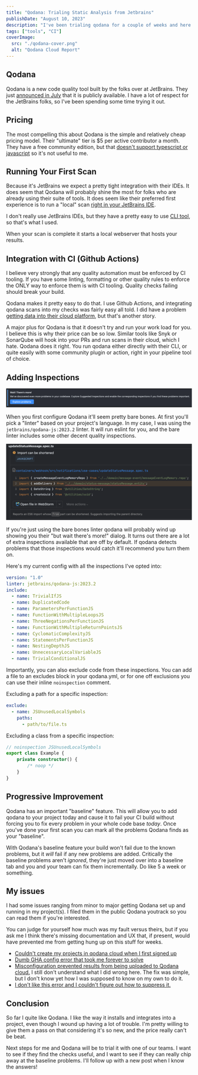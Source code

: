 ```yaml
---
title: "Qodana: Trialing Static Analysis from Jetbrains"
publishDate: "August 10, 2023"
description: "I've been trialing qodana for a couple of weeks and here are my thoughts."
tags: ["tools", "CI"]
coverImage:
  src: "./qodana-cover.png"
  alt: "Qodana Cloud Report"
---
```


## Qodana

Qodana is a new code quality tool built by the folks over at JetBrains. They just [announced in July](https://blog.jetbrains.com/qodana/2023/07/qodana-is-out-of-preview-with-first-class-jetbrains-ide-integration/) that it is publicly available. I have a lot of respect for the JetBrains folks, so I've been spending some time trying it out.

## Pricing

The most compelling this about Qodana is the simple and relatively cheap pricing model. Their "ultimate" tier is $5 per active contributor a month. They have a free community edition, but that [doesn't support typescript or javascript](https://www.jetbrains.com/help/qodana/pricing.html) so it's not useful to me.

## Running Your First Scan

Because it's JetBrains we expect a pretty tight integration with their IDEs. It does seem that Qodana will probably shine the most for folks who are already using their suite of tools. It does seem like their preferred first experience is to run a "local" scan [right in your JetBrains IDE](https://www.jetbrains.com/help/qodana/quick-start.html#quickstart-run-in-ide).

I don't really use JetBrains IDEs, but they have a pretty easy to use [CLI tool](https://www.jetbrains.com/help/qodana/quick-start.html#quickstart-run-using-cli), so that's what I used.

When your scan is complete it starts a local webserver that hosts your results.

## Integration with CI (Github Actions)

I believe very strongly that any quality automation must be enforced by CI tooling. If you have some linting, formatting or other quality rules to enforce the ONLY way to enforce them is with CI tooling. Quality checks failing should break your build.

Qodana makes it pretty easy to do that. I use Github Actions, and integrating qodana scans into my checks was fairly easy all told. I did have a problem [getting data into their cloud platform](https://youtrack.jetbrains.com/issue/QD-6600/Project-still-waiting-for-data-after-successful-run-in-CI), but that's another story.

A major plus for Qodana is that it doesn't try and run your work load for you. I believe this is why their price can be so low. Similar tools like Snyk or SonarQube will hook into your PRs and run scans in their cloud, which I hate. Qodana does it right. You run qodana either directly with their CLI, or quite easily with some community plugin or action, right in your pipeline tool of choice.

## Adding Inspections

![More Problems Detectedd](./but-wait-theres-more.png)

When you first configure Qodana it'll seem pretty bare bones. At first you'll pick a "linter" based on your project's language. In my case, I was using the `jetbrains/qodana-js:2023.2` linter. It will run eslint for you, and the bare linter includes some other decent quality inspections.

![Import can be shortened warning](./import-can-be-shortened.png)

If you're just using the bare bones linter qodana will probably wind up showing you their "but wait there's more!" dialog. It turns out there are a lot of extra inspections available that are off by default. If qodana detects problems that those inspections would catch it'll recommend you turn them on.

Here's my current config with all the inspections I've opted into:

```yaml
version: "1.0"
linter: jetbrains/qodana-js:2023.2
include:
  - name: TrivialIfJS
  - name: DuplicatedCode
  - name: ParametersPerFunctionJS
  - name: FunctionWithMultipleLoopsJS
  - name: ThreeNegationsPerFunctionJS
  - name: FunctionWithMultipleReturnPointsJS
  - name: CyclomaticComplexityJS
  - name: StatementsPerFunctionJS
  - name: NestingDepthJS
  - name: UnnecessaryLocalVariableJS
  - name: TrivialConditionalJS
```

Importantly, you can also exclude code from these inspections. You can add a file to an excludes block in your qodana.yml, or for one off exclusions you can use their inline `noinspection` comment.

Excluding a path for a specific inspection:

```yaml
exclude:
  - name: JSUnusedLocalSymbols
    paths:
      - path/to/file.ts
```

Excluding a class from a specific inspection:

```ts
// noinspection JSUnusedLocalSymbols
export class Example {
	private constructor() {
		/* noop */
	}
}
```

## Progressive Improvement

Qodana has an important "baseline" feature. This will allow you to add qodana to your project today and cause it to fail your CI build without forcing you to fix every problem in your whole code base _today_. Once you've done your first scan you can mark all the problems Qodana finds as your "baseline".

With Qodana's baseline feature your build won't fail due to the known problems, but it _will_ fail if any new problems are added. Critically the baseline problems aren't _ignored_, they're just moved over into a baseline tab and you and your team can fix them incrementally. Do like 5 a week or something.

## My issues

I had some issues ranging from minor to major getting Qodana set up and running in my project(s). I filed them in the public Qodana youtrack so you can read them if you're interested.

You can judge for yourself how much was my fault versus theirs, but if you ask me I think there's missing documentation and UX that, if present, would have prevented me from getting hung up on this stuff for weeks.

- [Couldn't create my projects in qodana cloud when I first signed up](https://youtrack.jetbrains.com/issue/QD-6560/Error-creating-team-during-free-trial)
- [Dumb GHA config error that took me forever to solve](https://youtrack.jetbrains.com/issue/QD-6797/Qodana-failing-in-CI-on-simple-java-spring-project)
- [Misconfiguration prevented results from being uploaded to Qodana cloud.](https://youtrack.jetbrains.com/issue/QD-6600/Project-still-waiting-for-data-after-successful-run-in-CI) I still don't understand what I did wrong here. The fix was simple, but I don't know yet how I was supposed to know on my own to do it.
- [I don't like this error and I couldn't figure out how to suppress it.](https://youtrack.jetbrains.com/issue/QD-6768/It-is-not-a-problem-Unused-constructor-constructor)

## Conclusion

So far I quite like Qodana. I like the way it installs and integrates into a project, even though I wound up having a lot of trouble. I'm pretty willing to give them a pass on that considering it's so new, and the price really can't be beat.

Next steps for me and Qodana will be to trial it with one of our teams. I want to see if they find the checks useful, and I want to see if they can really chip away at the baseline problems. I'll follow up with a new post when I know the answers!
